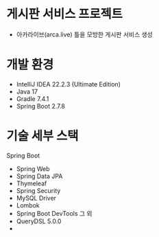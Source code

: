 # 게시판 서비스 프로젝트
- 아카라이브(arca.live) 틀을 모방한 게시판 서비스 생성

# 개발 환경
- IntelliJ IDEA 22.2.3 (Ultimate Edition)
- Java 17
- Gradle 7.4.1
- Spring Boot 2.7.8
# 기술 세부 스택
 Spring Boot
 - Spring Web
 - Spring Data JPA
 - Thymeleaf
 - Spring Security
 - MySQL Driver
 - Lombok
 - Spring Boot DevTools
 그 외
 - QueryDSL 5.0.0
 - 
 
